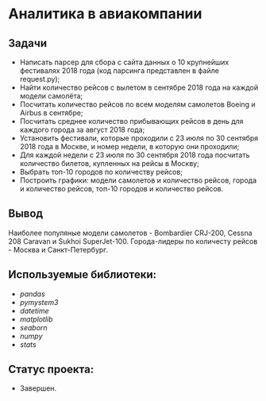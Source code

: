 # Аналитика в авиакомпании

## Задачи

- Написать парсер для сбора с сайта данных о 10 крупнейших фестивалях 2018 года (код парсинга представлен в файле request.py);
- Найти количество рейсов с вылетом в сентябре 2018 года на каждой модели самолёта;
- Посчитать количество рейсов по всем моделям самолетов Boeing и Airbus в сентябре;
- Посчитать среднее количество прибывающих рейсов в день для каждого города за август 2018 года;
- Установить фестивали, которые проходили с 23 июля по 30 сентября 2018 года в Москве, и номер недели, в которую они проходили;
- Для каждой недели с 23 июля по 30 сентября 2018 года посчитать количество билетов, купленных на рейсы в Москву;
- Выбрать топ-10 городов по количеству рейсов;
- Построить графики: модели самолетов и количество рейсов, города и количество рейсов, топ-10 городов и количество рейсов.

## Вывод
Наиболее популяные модели самолетов -  Bombardier CRJ-200, Cessna 208 Caravan и Sukhoi SuperJet-100. Города-лидеры по количесту рейсов - Москва и Санкт-Петербург. 

## Используемые библиотеки:
- *pandas*
- *pymystem3*
- *datetime*
- *matplotlib*
- *seaborn*
- *numpy*
- *stats*

## Статус проекта:
- Завершен.
